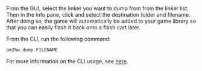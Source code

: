 # <str name=help.topic.dumping.title/>

From the GUI, select the linker you want to dump from from the linker list. Then in the info pane, click <kbd>	<str name=info.button.dump/>	</kbd> and select the destination folder and filename. After doing so, the game will automatically be added to your game library so that you can easily flash it back onto a flash cart later.

From the CLI, run the following command:

```sh
pm2hw dump FILENAME
```

For more information on the CLI usage, see [here](reference).

